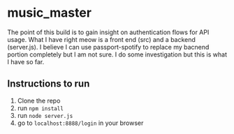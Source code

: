# music_master 
The point of this build is to gain insight on authentication flows for API usage.  What I have right meow is a front end (src) and a backend (server.js).  I believe I can use passport-spotify to replace my bacnend portion completely but I am not sure.  I do some investigation but this is what I have so far.

## Instructions to run
1. Clone the repo
2. run `npm install`
3. run `node server.js`
4. go to `localhost:8888/login` in your browser
